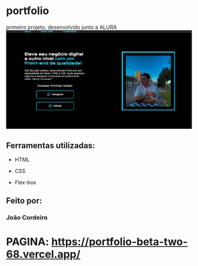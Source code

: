 # portfolio
primeiro projeto, desenvolvido junto a ALURA
![image](https://github.com/cord3ir0/portfolio/blob/main/Captura%20de%20tela_22-7-2024_21355_127.0.0.1.jpeg)
## Ferramentas utilizadas:
* HTML

* CSS

* Flex-box

## Feito por:

### João Cordeiro

# PAGINA: https://portfolio-beta-two-68.vercel.app/
